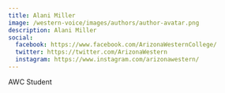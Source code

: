 ```yaml
---
title: Alani Miller
image: /western-voice/images/authors/author-avatar.png
description: Alani Miller
social:
  facebook: https://www.facebook.com/ArizonaWesternCollege/
  twitter: https://twitter.com/ArizonaWestern
  instagram: https://www.instagram.com/arizonawestern/
---
```


AWC Student